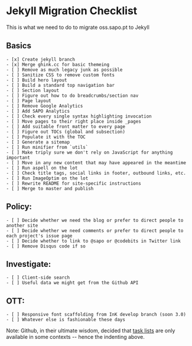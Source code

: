 # Jekyll Migration Checklist

This is what we need to do to migrate oss.sapo.pt to Jekyll

## Basics

    - [x] Create jekyll branch
    - [x] Merge ghink.cc for basic themeing
    - [ ] Remove as much legacy junk as possible
    - [ ] Sanitize CSS to remove custom fonts
    - [ ] Build hero layout
    - [ ] Build a standard top navigation bar
    - [ ] Section layout 
    - [ ] Figure out how to do breadcrumbs/section nav
    - [ ] Page layout
    - [ ] Remove Google Analytics
    - [ ] Add SAPO Analytics
    - [ ] Check every single syntax highlighting invocation
    - [ ] Move pages to their right place inside _pages
    - [ ] Add suitable front matter to every page
    - [ ] Figure out TOCs (global and subsection)
    - [ ] Populate it with the TOC
    - [ ] Generate a sitemap
    - [ ] Run minifier from `utils`
    - [ ] Make triply sure we don't rely on JavaScript for anything important
    - [ ] Move in any new content that may have appeared in the meantime
    - [ ] Run aspell on the lot
    - [ ] Check title tags, social links in footer, outbound links, etc.
    - [ ] Run ImageOptim on the lot
    - [ ] Rewrite README for site-specific instructions
    - [ ] Merge to master and publish

## Policy:

    - [ ] Decide whether we need the blog or prefer to direct people to another site
    - [ ] Decide whether we need comments or prefer to direct people to each project's issue page
    - [ ] Decide whether to link to @sapo or @codebits in Twitter link
    - [ ] Remove Disqus code if so

## Investigate:

    - [ ] Client-side search
    - [ ] Useful data we might get from the Github API

## OTT:

    - [ ] Responsive font scaffolding from InK develop branch (soon 3.0)
    - [ ] Whatever else is fashionable these days


Note: Github, in their ultimate wisdom, decided that [task lists][tlp] are only available in some contexts -- hence the indenting above.

[tlp]: https://github.com/blog/1375-task-lists-in-gfm-issues-pulls-comments
